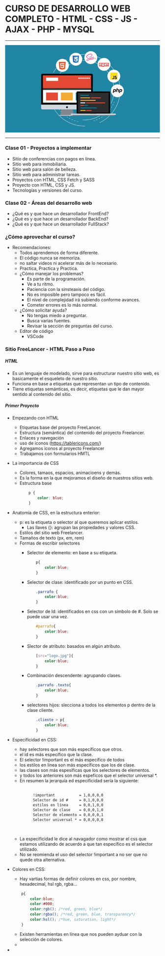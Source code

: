 # CURSO DE DESARROLLO WEB COMPLETO - HTML - CSS - JS - AJAX - PHP - MYSQL

---

![Curso Desarrollo Web Completo](img/portada.jpg)

---

### Clase 01 - Proyectos a implementar

- Sitio de conferencias con pagos en línea.
- Sitio web para inmobiliaria.
- Sitio web para salón de belleza.
- Sitio web para administrar tareas.
- Proyectos con HTML, CSS Fetch  y SASS
- Proyecto con HTML, CSS y JS.
- Tecnologías y versiones del curso.

### Clase 02 - Áreas del desarrollo web

- ¿Qué es y que hace un desarrollador FrontEnd?
- ¿Qué es y que hace un desarrollador BackEnd?
- ¿Qué es y que hace un desarrollador FullStack?

### ¿Cómo aprovechar el curso?

- Recomendaciones: 
    - Todos aprendemos de forma diferente.
    - El código nunca se memoriza.
    - no saltar videos ni acelerar más de lo necesario.
    - Practica, Practica y Practica.
    - ¿Cómo manejar los problemas?
        - Es parte de la programación.
        - Ve a tu ritmo.
        - Paciencia con la sinsteaxis del código.
        - No es imposible pero tampoco es fácil.
        - El nivel de complejidad irá subiendo conforme avances.
        - Cometer errores es lo más normal.
    - ¿Cómo solicitar ayuda?
        - No tengas miedo a preguntar.
        - Busca varias fuentes.
        - Revisar la sección de preguntas del curso.
    - Editor de código
        - VSCode

### Sitio FreeLancer - HTML Paso a Paso

##### HTML 
- Es un lenguaje de modelado, sirve para estructurar nuestro sitio web, es basicamente el esqueleto de nuestro sitio.
- Funciona en base a etiquetas que representan un tipo de contenido.
- Tiene etiquetas semánticas, es decir, etiquetas que le dan mayor sentido al contenido del sitio.

##### Primer Proyecto
- Empezando con HTML
    - Etiquetas base del proyecto FreeLancer.
    - Estructura (semántica) del contenido del proyecto Freelancer.
    - Enlaces y navegación
    - uso de íconos (https://tablericons.com/)
    - Agregamos iconos al proyecto Freelancer
    - Trabajamos con formularios HMTL

- La importancia de CSS
    - Colores, tamaos, espacios, animacioens y demás.
    - Es la forma en la que mejoramos el diseño de nuestros sitios web.
    - Estructura base
        ```CSS
            p {
                color: blue;
            }
        ````
- Anatomía de CSS, en la estructura enterior:
    - p: es la etiqueta o selector al que queremos aplicar estilos.
        - Las llaves {}: agrupan las propiedades y valores CSS.
    - Estilos del sitio web Freelancer.
    - Tamaños de texto (px, em, rem)
    - Formas de escribir selectores
        - Selector de elemento: en base a su etiqueta.
            ```CSS
                p{
                    color:blue;
                }
            ```
        - Selector de clase: identificado por un punto en CSS.
            ```CSS
                .parrafo {
                    color:blue;
                }
            ```
        - Selector de Id: identificados en css con un símbolo de #. Solo se puede usar una vez.
            ```CSS
                #parrafo{
                    color:blue;
                }
            ```
        - Slector de atributo: basados en algún atributo.
            ```CSS
                [src="logo.jpg"]{
                    color:blue;
                }
            ```
       
        - Combinación descendente: agrupando clases.
            ```CSS
                .parrafo .texto{
                    color:blue;
                }
            ```     
        - selectores hijos: slecciona a todos los elementos p dentro de la clase cliente.
            ```CSS
                .cliente > p{
                    color:blue;
                }
            ```
        
- Especificidad en CSS:

    - hay selectores que son más específicos que otros.
    - el id es más específico que la clase.
    - El selector !important es el más específico de todos
    - los estilos en linea son más específicos que los de clase.
    - las clases son más espesíficas que los selectores de elementos.
    - y todos los anteriores son más espefícos que el selector universal *.
    - En resumen la jerarquía ed especificidad sería la siguiente:
        <pre>
            <code>
            !important           = 1,0,0,0,0
            Selector de id #     = 0,1,0,0,0
            estilos en línea     = 0,0,1,0,0
            Selector de clase    = 0,0,0,1,0
            Selector de elemento = 0,0,0,0,1
            Selector universal * = 0,0,0,0,0   
            </code>          
        </pre>
    - La especificidad le dice al navagador como mostrar el css que estamos utilizando de acuerdo a que tan específico es el selector utilizado.
    - No se reomienda el uso del selector !important a no ser que no quede otra alternativa.

- Colores en CSS:
    - Hay vartias formas de definir colores en css, por nombre, hexadecimal, hsl rgb, rgba...
    ```CSS
        p{
            color:blue;
            color:#000;
            color:rgb(); /*red, green, blue*/
            color:rgba(); /*red, green, blue, transparency*/
            color:hsl(); /*hue, saturation, light*/
        }
    ```
    - Existen herramientas en línea que nos pueden ayduar con la selección de colores.
    - 

- 